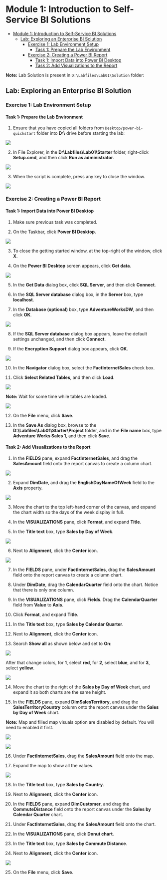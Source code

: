 # Module 1: Introduction to Self-Service BI Solutions

- [Module 1: Introduction to Self-Service BI Solutions](#module-1-introduction-to-self-service-bi-solutions)
  - [Lab: Exploring an Enterprise BI Solution](#lab-exploring-an-enterprise-bi-solution)
    - [Exercise 1: Lab Environment Setup](#exercise-1-viewing-reports)
      - [Task 1: Prepare the Lab Environment](#task-1-prepare-the-lab-environment)
    - [Exercise 2: Creating a Power BI Report](#exercise-2-creating-a-power-bi-report)
      - [Task 1: Import Data into Power BI Desktop](#task-1-import-data-into-power-bi-desktop)
      - [Task 2: Add Visualizations to the Report](#task-2-add-visualizations-to-the-report)

**Note:** Lab Solution is present in `D:\Labfiles\Lab01\Solution` folder:

## Lab: Exploring an Enterprise BI Solution

### Exercise 1: Lab Environment Setup

#### Task 1: Prepare the Lab Environment

1. Ensure that you have copied all folders from `Desktop/power-bi-quickstart` folder into **D:\\** drive before starting the lab:

![](./images/files.png)

2. In File Explorer, in the **D:\\Labfiles\\Lab01\\Starter** folder, right-click **Setup.cmd**, and then click **Run as administrator**.

![](./images/s1.png)

3. When the script is complete, press any key to close the window.

![](./images/s2.png)


### Exercise 2: Creating a Power BI Report

#### Task 1: Import Data into Power BI Desktop

1. Make sure previous task was completed.

2. On the Taskbar, click **Power BI Desktop**.

![](./images/s3.png)

3. To close the getting started window, at the top-right of the window, click **X**.

4. On the **Power BI Desktop** screen appears, click **Get data**.

![](./images/s4.png)

5. In the **Get Data** dialog box, click **SQL Server**, and then click **Connect**.

6. In the **SQL Server database** dialog box, in the **Server** box, type **localhost**.

7. In the **Database (optional)** box, type **AdventureWorksDW**, and then click **OK**.

![](./images/s5.png)

8. If the **SQL Server database** dialog box appears, leave the default settings unchanged, and then click **Connect**.

9. If the **Encryption Support** dialog box appears, click **OK**.

![](./images/s6.png)

10. In the **Navigator** dialog box, select the **FactInternetSales** check box.

11. Click **Select Related Tables**, and then click **Load**.

![](./images/s7.png)

**Note:** Wait for some time while tables are loaded.

![](./images/s8.png)

12. On the **File** menu, click **Save**.

13. In the **Save As** dialog box, browse to the **D:\\Labfiles\\Lab01\\Starter\\Project** folder, and in the **File name** box, type **Adventure Works Sales 1**, and then click **Save**.

#### Task 2: Add Visualizations to the Report

1. In the **FIELDS** pane, expand **FactInternetSales**, and drag the **SalesAmount** field onto the report canvas to create a column chart.

![](./images/s9.png)

2. Expand **DimDate**, and drag the **EnglishDayNameOfWeek** field to the **Axis** property.

![](./images/s10.png)

3. Move the chart to the top left-hand corner of the canvas, and expand the chart width so the days of the week display in full.

4. In the **VISUALIZATIONS** pane, click **Format**, and expand **Title**.

5. In the **Title text** box, type **Sales by Day of Week**.

![](./images/1.png)

6. Next to **Alignment**, click the **Center** icon.

![](./images/align.png)

7. In the **FIELDS** pane, under **FactInternetSales**, drag the **SalesAmount** field onto the report canvas to create a column chart.

8. Under **DimDate**, drag the **CalendarQuarter** field onto the chart. Notice that there is only one column.

9. In the **VISUALIZATIONS** pane, click **Fields**. Drag the **CalendarQuarter** field from **Value** to **Axis**.

10. Click **Format**, and expand **Title**.

11. In the **Title text** box, type **Sales by Calendar Quarter**.

12. Next to **Alignment**, click the **Center** icon.

13. Search **Show all** as shown below and set to **On**:

![](./images/s11.png)

After that change colors, for **1**, select **red**, for **2**, select **blue**, and for **3**, select **yellow**.

![](./images/s12.png)

14. Move the chart to the right of the **Sales by Day of Week** chart, and expand it so both charts are the same height.

15. In the **FIELDS** pane, expand **DimSalesTerritory**, and drag the **SalesTerritoryCountry** column onto the report canvas under the **Sales by Day of Week** chart.

**Note:** Map and filled map visuals option are disabled by default. You will need to enabled it first.

![](./images/s13.png)

![](./images/s14.png)

16. Under **FactInternetSales**, drag the **SalesAmount** field onto the map.

17. Expand the map to show all the values.

![](./images/2.png)

18. In the **Title text** box, type **Sales by Country**.

19. Next to **Alignment**, click the **Center** icon.

20. In the **FIELDS** pane, expand **DimCustomer**, and drag the **CommuteDistance** field onto the report canvas under the **Sales by Calendar Quarter** chart.

21. Under **FactInternetSales**, drag the **SalesAmount** field onto the chart.

22. In the **VISUALIZATIONS** pane, click **Donut chart**.

23. In the **Title text** box, type **Sales by Commute Distance**.

24. Next to **Alignment**, click the **Center** icon.

![](./images/s15.png)

25. On the **File** menu, click **Save**.
